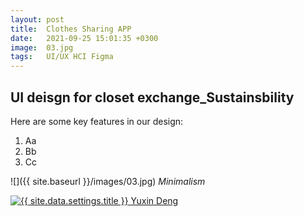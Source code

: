 ```yaml
---
layout: post
title:  Clothes Sharing APP
date:   2021-09-25 15:01:35 +0300
image:  03.jpg
tags:   UI/UX HCI Figma
---
```




## UI deisgn for closet exchange_Sustainsbility

Here are some key features in our design:
1. Aa
2. Bb
3. Cc



![]({{ site.baseurl }}/images/03.jpg)
*Minimalism*

<div class="UIdesign">
    <a class="logo__link" href="{{site.baseurl}}/">
        <img class="logo__image" src="{{ site.baseurl }}/images/{{ site.data.settings.logo }}" alt="{{ site.data.settings.title }}">
        Yuxin Deng
    </a>
</div>
